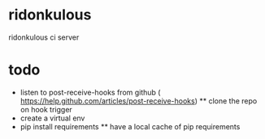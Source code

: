 ridonkulous
===========

ridonkulous ci server

todo
====

* listen to post-receive-hooks from github ( https://help.github.com/articles/post-receive-hooks)
** clone the repo on hook trigger
* create a virtual env
* pip install requirements
** have a local cache of pip requirements



